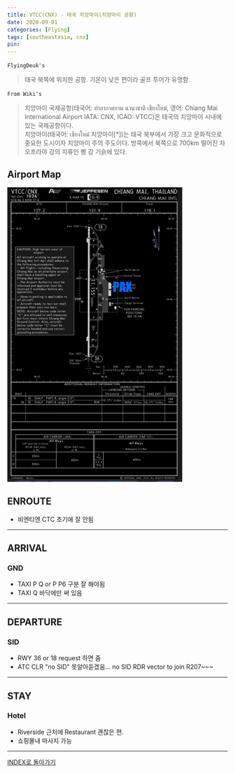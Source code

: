 ```yaml
---
title: VTCC(CNX) - 태국 치앙마이(치앙마이 공항)
date: 2020-09-01
categories: [Flying]
tags: [southeastasia, cnx]
pin:
---
```


`FlyingDeuk's`
> 태국 북쪽에 위치한 공항. 기온이 낮은 편이라 골프 투어가 유명함.

`From Wiki's`
> 치앙마이 국제공항(태국어: ท่าอากาศยาน นานาชาติ เชียงใหม่, 영어: Chiang Mai International Airport IATA: CNX, ICAO: VTCC)은 태국의 치앙마이 시내에 있는 국제공항이다. <br>
치앙마이(태국어: เชียงใหม่ 치앙마이[*])는 태국 북부에서 가장 크고 문화적으로 중요한 도시이자 치앙마이 주의 주도이다. 방콕에서 북쪽으로 700km 떨어진 차오프라야 강의 지류인 삥 강 기슭에 있다.

## Airport Map
![cnx](/img/flying/airport/cnx_ap.jpg)


## ENROUTE
- 비엔티엔 CTC 초기에 잘 안됨

------

## ARRIVAL
### GND
- TAXI P Q or P P6 구분 잘 해야됨
- TAXI Q 바닥에만 써 있음

------

## DEPARTURE
### SID
- RWY 36 or 18 request 하면 줌
- ATC CLR "no SID" 못알아듣겠음... no SID RDR vector to join R207~~~

--------

## STAY
### Hotel
- Riverside 근처에 Restaurant 괜찮은 편.
- 쇼핑몰내 마사지 가능

----------

[INDEX로 돌아가기](/posts/SouthEastAsia/)
